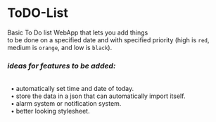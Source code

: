# ToDO-List
Basic To Do list WebApp that lets you add things
<br>
to be done on a specified date and with specified priority (high is `red`, medium is `orange`, and low is `black`).



### **_ideas for features to be added:_**

<br>
&nbsp; • automatically set time and date of today.
<br>
&nbsp; • store the data in a json that can automatically import itself.
<br>
&nbsp; • alarm system or notification system.
<br>
&nbsp; • better looking stylesheet.
<br>
